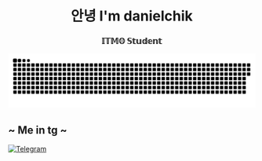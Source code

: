 
<h1 align="center" class="color_purple">안녕 I'm danielchik </h1>
<h3 align="center"> 𝕀𝕋𝕄𝕆 𝕊𝕥𝕦𝕕𝕖𝕟𝕥 </h3>
<p align="center">
 <img width="600" src="snake.svg" alt="snake"/>
</p>

## ~ Me in tg ~
[![Telegram](https://img.shields.io/badge/-Telegram-2CA5E0?style=flat&logo=telegram&logoColor=white)](https://tlgg.ru/swwpann)
